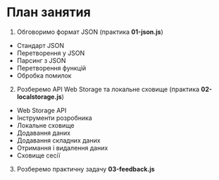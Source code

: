 # План занятия

1. Обговоримо формат JSON (практика **01-json.js**)

- Стандарт JSON
- Перетворення у JSON
- Парсинг з JSON
- Перетворення функцій
- Обробка помилок

2. Розберемо API Web Storage та локальне сховище (практика **02-localstorage.js**)

- Web Storage API
- Інструменти розробника
- Локальне сховище
- Додавання даних
- Додавання складних даних
- Отримання і видалення даних
- Сховище сесії

3. Розберемо практичну задачу **03-feedback.js**
